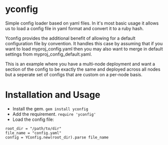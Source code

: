 # yconfig

Simple config loader based on yaml files.  In it's most basic usage it allows us to load a config file in yaml format and convert it to a ruby hash.

Yconfig provides the additional benefit of allowing for a default configuration file by convention.  It handles this case by assuming that if you want to load myproj_config.yaml then you may also want to merge in default settings from myproj_config_default.yaml.

This is an example where you have a multi-node deployment and want a section of the config to be exactly the same and deployed across all nodes but a seperate set of configs that are custom on a per-node basis.

# Installation and Usage

* Install the gem.     `gem install yconfig`
* Add the requirement. `require 'yconfig'`
* Load the config file:

`root_dir = "/path/to/dir"`<br>
`file_name = "config.yaml"`<br>
`config = YConfig.new(root_dir).parse file_name`<br>
